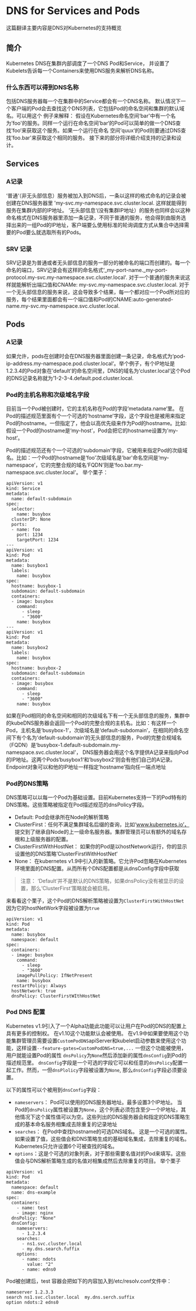 # DNS for Services and Pods

这篇翻译主要内容是DNS对Kubernetes的支持概览

## 简介

Kubernetes DNS在集群内部调度了一个DNS Pod和Service， 并设置了Kubelets告诉每一个Containers来使用DNS服务来解析DNS名称。

### 什么东西可以得到DNS名称

包括DNS服务器每一个在集群中的Service都会有一个DNS名称。 默认情况下一个客户端的Pod会去查找这个DNS列表，它包括Pod的命名空间和集群的默认域名。可以用这个
例子来解释：
假设在Kubernetes命名空间‘bar'中有一个名为’foo'的服务。同样一个运行在命名空间’bar‘的Pod可以简单的做一个DNS查找’foo‘来获取这个服务。如果一个运行在命名
空间’quux‘的Pod则要通过DNS查找’foo.bar'来获取这个相同的服务。
接下来的部分将详细介绍支持的记录和设计。

## Services
### A记录
‘普通‘（非无头部信息）服务被加入到DNS后，一条以这样的格式命名的记录会被创建在DNS服务器里 'my-svc.my-namespace.svc.cluster.local. 这样就能得到服务在集群内部的IP地址。
’无头部信息‘(没有集群IP地址）的服务也同样会以这种命名格式在DNS服务器里添加一条记录，不同于普通的服务，他会得到由服务选择出来的一组Pod的IP地址，客户端要么使用标准的轮询调度方式从集合中选择需要的Pod要么就选取所有的Pods。

### SRV 记录
SRV记录是为普通或者无头部信息的服务一部分的被命名的端口而创建的。每一个命名的端口，SRV记录会有这样的命名格式‘_my-port-name._my-port-protocol.my-svc.my-namespace.svc.cluster.local'. 对于一个普通的服务来说这样就能解析出端口值和CNAMe: my-svc.my-namespace.svc.cluster.local. 对于一个无头部信息的服务来说，这会导致多个结果，每一个都对应一个Pod所对应的服务，每个结果里面都会有一个端口值和Pod的CNAME:auto-generated-name.my-svc.my-namespace.svc.cluster.local.

## Pods
### A记录
如果允许，pods在创建时会在DNS服务器里面创建一条记录，命名格式为‘pod-ip-address.my-namespace.pod.cluster.local‘。举个例子，有个IP地址是1.2.3.4的Pod对象在’default'的命名空间里，DNS的域名为‘cluster.local‘这个Pod的DNS记录名称就为’1-2-3-4.default.pod.cluster.local.

### Pod的主机名称和次级域名字段
目前当一个Pod被创建时，它的主机名称在Pod的字段’metadata.name‘里。
在Pod的描述规范里面有个一个可选的‘hostname’字段，这个字段也是被用来指定Pod的hostname。一但指定了，他会以高优先级来作为Pod的hostname。比如:假设一个Pod的hostname是‘my-host’，Pod会把它的hostname设置为'my-host‘。

Pod的描述规范还有个一个可选的‘subdomain’字段，它被用来指定Pod的次级域名。比如：一个Pod的hostname是‘foo'次级域名是’bar'命名空间是‘my-namespace’，它的完整合规的域名‘FQDN’则是‘foo.bar.my-namespace.svc.cluster.local'。
举个栗子：
```
apiVersion: v1
kind: Service
metadata:
  name: default-subdomain
spec:
  selector:
    name: busybox
  clusterIP: None
  ports:
  - name: foo
    port: 1234
    targetPort: 1234
---
apiVersion: v1
kind: Pod
metadata:
  name: busybox1
  labels:
    name: busybox
spec:
  hostname: busybox-1
  subdomain: default-subdomain
  containers:
  - image: busybox
    command:
      - sleep
      - "3600"
    name: busybox
---
apiVersion: v1
kind: Pod
metadata:
  name: busybox2
  labels:
    name: busybox
spec:
  hostname: busybox-2
  subdomain: default-subdomain
  containers:
  - image: busybox
    command:
      - sleep
      - "3600"
    name: busybox
```
如果在Pod相同的命名空间和相同的次级域名下有一个无头部信息的服务，集群中的kubeDNS服务器会返回一个Pod的完整合规的主机名。比如：有这样一个Pod，主机名是‘busybox-1’，次级域名是‘default-subdomain’，在相同的命名空间下有个名为‘default-subdomain’的无头部信息的服务，Pod的完整合规域名（FQDN）是‘busybox-1.default-subdomain.my-namespace.svc.cluster.local'， DNS服务器会用这个名字提供A记录来指向Pod的IP地址。这两个Pods‘busybox1‘和’busybox2‘则会有他们自己的A记录。
Endpoint对象可以和他的IP地址一样指定’hostname’指向任一端点地址

### Pod的DNS策略
DNS策略可以以每一个Pod为基础设置。目前Kubernetes支持一下的Pod特有的DNS策略。这些策略被指定在Pod描述规范的dnsPolicy字段。

* Default: Pod会继承所在Node的解析策略
* ClusterFirst：任何不满足集群域名后缀的查询，比如‘www.kubernetes.io’， 提交到了继承自Node的上一级命名服务器。集群管理员可以有额外的域名存根和上级服务器的配置。
* ClusterFirstWithHostNet： 如果你的Pod是以hostNetwork运行，你的显示设置他的DNS策略’ClusterFirstWithHostNet‘
* None： 在kubernetes v1.9中引入的新策略。它允许Pod忽略在Kubernetes环境里面的DNS配置。从而所有个DNS配置都是从dnsConfig字段中获取

>注意： ‘Default’并不是默认的DNS策略，如果dnsPolicy没有被显示的设置，那么‘ClusterFirst’策略就会被启用。

来看看这个栗子，这个Pod的DNS解析策略被设置为`ClusterFirstWithHostNet` 因为它的hostNetWork字段被设置为`true`
```
apiVersion: v1
kind: Pod
metadata:
  name: busybox
  namespace: default
spec:
  containers:
  - image: busybox
    command:
      - sleep
      - "3600"
    imagePullPolicy: IfNetPresent
    name: busybox
  restartPolicy: Always
  hostNetwork: true
  dnsPolicy: ClusterFirstWIthHostNet
```
### Pod DNS 配置
Kubernetes v1.9引入了一个Alpha功能此功能可以让用户在Pod的DNS的配置上具有更多的控制权。 在v1.10这个功能默认会被使用。 在v1.9中如果要使用这个功能集群管理员需要设置`CustomPodDNS`apiServer和kubelet启动参数来使用这个功能，这样设置`--feature-gates=CustomPodDNS=true,...` 一但这个功能被使用，用户就能设置Pod的属性 `dnsPolicy`为`None`然后添加新的属性`dnsConfig`到Pod的描述规范里。
`dnsConfig`字段是一个可选的字段它可以和任意的`dnsPolicy`配置一起工作。然而，一但`dnsPlolicy`字段被设置为`None`, 那么`dnsConfig`字段必须要设置。

以下的属性可以个被用到`dnsConfig`字段：
* `nameservers`： Pod可以使用的DNS服务器地址。最多设置3个IP地址。 当Pod的`dnsPolicy`属性被设置为`None`，这个列表必须包含至少一个IP地址，其他情况下这个属性值可以为空。这些列出的DNS服务器会和指定的DNS策略生成的基本命名服务相集成去除重复的记录地址
* `searches`： 在Pod中查找hostname的可选DNS域名。 这是一个可选的属性。如果设置了值，这些值会和DNS策略生成的基础域名集成，去除重复的域名。Kubernetes只允许设置6个可被查找的域名。
* `options`：这是个可选的对象列表，对于那些需要名值对的Pod来填写。这些值会与DNS解析策略生成的名值对相集成然后去除重复的项目。
举个栗子
```
apiVersion: v1
kind: Pod
metadata:
  namespace: default
  name: dns-example
spec:
  containers:
    - name: test
    - image: nginx
  dnsPolicy: "None"
  dnsConfig:
    nameservers:
      - 1.2.3.4
    searches:
      - ns1.svc.cluster.local
      - my.dns.search.fuffix
    options:
      - name: ndots
        value: "2"
      - name: edns0
```
Pod被创建后，test 容器会把如下的内容加入到/etc/resolv.conf文件中：
```
nameserver 1.2.3.3
search ns1.svc.cluster.local  my.dns.serch.suffix
option ndots:2 edns0
```















